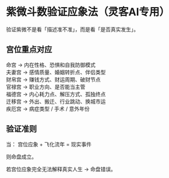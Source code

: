 # 紫微斗数验证应象法（灵客AI专用）

验证紫微不是看「描述准不准」，而是看「是否真实发生」。

## 宫位重点对应

命宫 → 内在性格、恐惧和自我防御模式  
夫妻宫 → 感情质量、婚姻转折点、伴侣类型  
财帛宫 → 赚钱方式、财运周期、破财节点  
官禄宫 → 职业方向、是否能当主管  
福德宫 → 内心耗力点、解压方式、孤独终点  
迁移宫 → 外出、搬迁、行业跳动、换城市运  
疾厄宫 → 病症类型 / 手术 / 意外年份

## 验证准则
当：
宫位应象 + 飞化流年 = 现实事件

则命盘成立。

若宫位应象完全无法解释真实人生 → 命盘错误。
